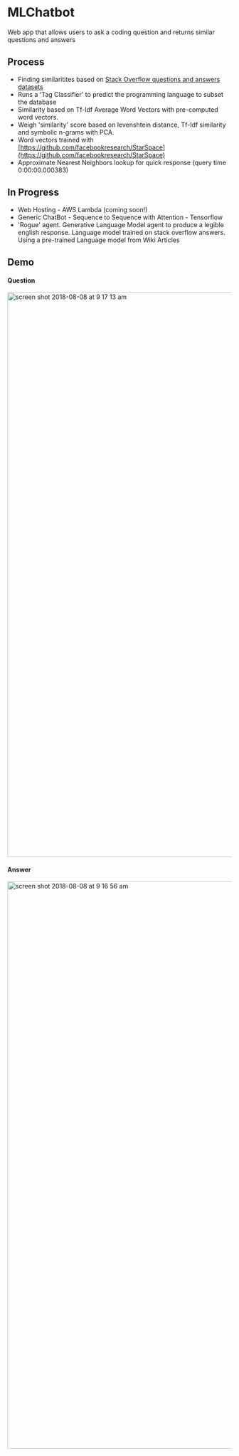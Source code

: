 # MLChatbot
Web app that allows users to ask a coding question and returns similar questions and answers


## Process
- Finding similaritites based on [Stack Overflow questions and answers datasets](https://archive.org/details/stackexchange)
- Runs a 'Tag Classifier' to predict the programming language to subset the database 
- Similarity based on Tf-Idf Average Word Vectors with pre-computed word vectors.
- Weigh 'similarity' score based on levenshtein distance, Tf-Idf similarity and symbolic n-grams with PCA. 
- Word vectors trained with [https://github.com/facebookresearch/StarSpace](https://github.com/facebookresearch/StarSpace)
- Approximate Nearest Neighbors lookup for quick response (query time 0:00:00.000383)


## In Progress
- Web Hosting - AWS Lambda (coming soon!)
- Generic ChatBot - Sequence to Sequence with Attention - Tensorflow
- 'Rogue' agent. Generative Language Model agent to produce a legible english response. Language model trained on stack overflow answers. Using a pre-trained Language model from Wiki Articles 






## Demo


#### Question 

<img width="1269" alt="screen shot 2018-08-08 at 9 17 13 am" src="https://user-images.githubusercontent.com/8717434/43850126-f62510fe-9aeb-11e8-9ca7-d01937895d22.png">


#### Answer 

<img width="1275" alt="screen shot 2018-08-08 at 9 16 56 am" src="https://user-images.githubusercontent.com/8717434/43850199-21a886c0-9aec-11e8-9ce3-0a068c0327ce.png">

